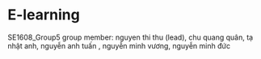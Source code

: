 # E-learning
SE1608_Group5
group member: nguyen thi thu (lead), chu quang quân, tạ nhật anh, nguyễn anh tuấn , nguyễn minh vương, nguyễn minh đức
